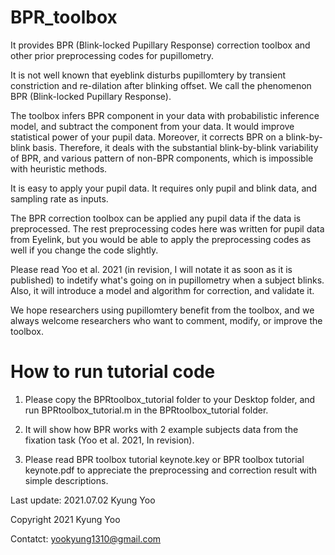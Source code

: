 # BPR_toolbox
It provides BPR (Blink-locked Pupillary Response) correction toolbox and other prior preprocessing codes for pupillometry.

It is not well known that eyeblink disturbs pupillomtery by transient constriction and re-dilation after blinking offset. We call the phenomenon BPR (Blink-locked Pupillary Response). 

The toolbox infers BPR component in your data with probabilistic inference model, and subtract the component from your data. It would improve statistical power of your pupil data. Moreover, it corrects BPR on a blink-by-blink basis. Therefore, it deals with the substantial blink-by-blink variability of BPR, and various pattern of non-BPR components, which is impossible with heuristic methods. 

It is easy to apply your pupil data. It requires only pupil and blink data, and sampling rate as inputs. 

The BPR correction toolbox can be applied any pupil data if the data is preprocessed. The rest preprocessing codes here was written for pupil data from Eyelink, but you would be able to apply the preprocessing codes as well if you change the code slightly. 

Please read Yoo et al. 2021 (in revision, I will notate it as soon as it is published) to indetify what's going on in pupillometry when a subject blinks. Also, it will introduce a model and algorithm for correction, and validate it.

We hope researchers using pupillomtery benefit from the toolbox, and we always welcome researchers who want to comment, modify, or improve the toolbox.

# How to run tutorial code

1. Please copy the BPRtoolbox_tutorial folder to your Desktop folder, and run BPRtoolbox_tutorial.m in the BPRtoolbox_tutorial folder. 

2. It will show how BPR works with 2 example subjects data from the fixation task (Yoo et al. 2021, In revision).

3. Please read BPR toolbox tutorial keynote.key or BPR toolbox tutorial keynote.pdf to appreciate the preprocessing and correction result with simple descriptions.

Last update: 2021.07.02 Kyung Yoo
 
Copyright 2021 Kyung Yoo

Contatct: yookyung1310@gmail.com
